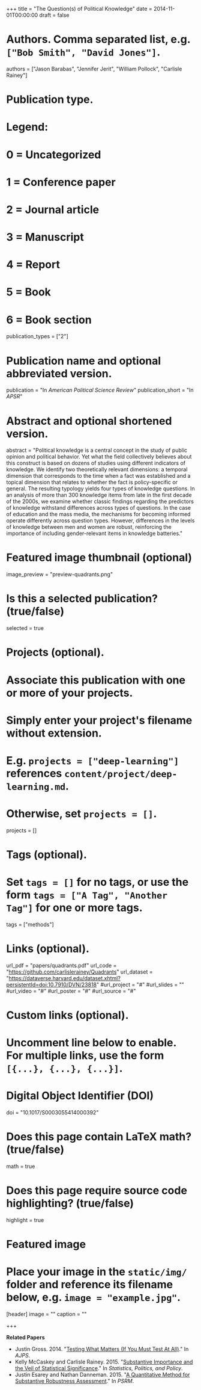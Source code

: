 +++
title = "The Question(s) of Political Knowledge"
date = 2014-11-01T00:00:00
draft = false

# Authors. Comma separated list, e.g. `["Bob Smith", "David Jones"]`.
authors = ["Jason Barabas", "Jennifer Jerit", "William Pollock", "Carlisle Rainey"]

# Publication type.
# Legend:
# 0 = Uncategorized
# 1 = Conference paper
# 2 = Journal article
# 3 = Manuscript
# 4 = Report
# 5 = Book
# 6 = Book section
publication_types = ["2"]

# Publication name and optional abbreviated version.
publication = "In *American Political Science Review*"
publication_short = "In *APSR*"

# Abstract and optional shortened version.
abstract = "Political knowledge is a central concept in the study of public opinion and political behavior. Yet what the field collectively believes about this construct is based on dozens of studies using different indicators of knowledge. We identify two theoretically relevant dimensions: a temporal dimension that corresponds to the time when a fact was established and a topical dimension that relates to whether the fact is policy-specific or general. The resulting typology yields four types of knowledge questions. In an analysis of more than 300 knowledge items from late in the first decade of the 2000s, we examine whether classic findings regarding the predictors of knowledge withstand differences across types of questions. In the case of education and the mass media, the mechanisms for becoming informed operate differently across question types. However, differences in the levels of knowledge between men and women are robust, reinforcing the importance of including gender-relevant items in knowledge batteries."

# Featured image thumbnail (optional)
image_preview = "preview-quadrants.png"

# Is this a selected publication? (true/false)
selected = true

# Projects (optional).
#   Associate this publication with one or more of your projects.
#   Simply enter your project's filename without extension.
#   E.g. `projects = ["deep-learning"]` references `content/project/deep-learning.md`.
#   Otherwise, set `projects = []`.
projects = []

# Tags (optional).
#   Set `tags = []` for no tags, or use the form `tags = ["A Tag", "Another Tag"]` for one or more tags.
tags = ["methods"]

# Links (optional).
url_pdf = "papers/quadrants.pdf"
url_code = "https://github.com/carlislerainey/Quadrants"
url_dataset = "https://dataverse.harvard.edu/dataset.xhtml?persistentId=doi:10.7910/DVN/23818"
#url_project = "#"
#url_slides = ""
#url_video = "#"
#url_poster = "#"
#url_source = "#"

# Custom links (optional).
#   Uncomment line below to enable. For multiple links, use the form `[{...}, {...}, {...}]`.

# Digital Object Identifier (DOI)
doi = "10.1017/S0003055414000392"

# Does this page contain LaTeX math? (true/false)
math = true

# Does this page require source code highlighting? (true/false)
highlight = true

# Featured image
# Place your image in the `static/img/` folder and reference its filename below, e.g. `image = "example.jpg"`.
[header]
image = ""
caption = ""

+++

**Related Papers**

* Justin Gross. 2014. "[Testing What Matters (If You Must Test At All)](https://onlinelibrary.wiley.com/doi/abs/10.1111/ajps.12149)." In *AJPS*.
* Kelly McCaskey and Carlisle Rainey. 2015. "[Substantive Importance and the Veil of Statistical Significance](papers/meaningful.pdf)." In *Statistics, Politics, and Policy*.
* Justin Esarey and Nathan Danneman. 2015. "[A Quantitative Method for Substantive Robustness Assessment](https://www.cambridge.org/core/journals/political-science-research-and-methods/article/quantitative-method-for-substantive-robustness-assessment/7001C0400D08B14CF2314CA0A84BF9CD)." In *PSRM*.